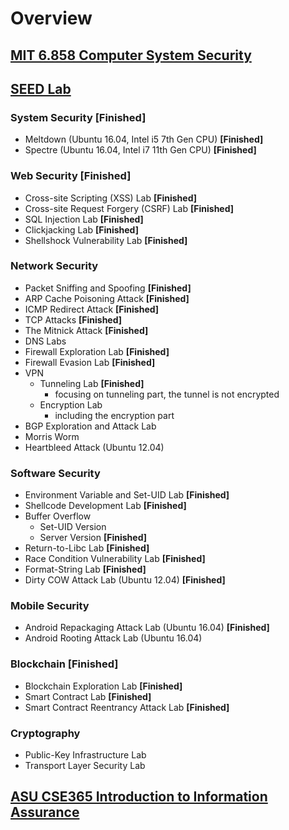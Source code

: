 # Overview

## [MIT 6.858 Computer System Security](https://css.csail.mit.edu/6.858/2022/)


## [SEED Lab](https://seedsecuritylabs.org)

### System Security **[Finished]**
- Meltdown (Ubuntu 16.04, Intel i5 7th Gen CPU) **[Finished]**
- Spectre (Ubuntu 16.04, Intel i7 11th Gen CPU) **[Finished]**

### Web Security **[Finished]**
- Cross-site Scripting (XSS) Lab **[Finished]**
- Cross-site Request Forgery (CSRF) Lab **[Finished]**
- SQL Injection Lab **[Finished]**
- Clickjacking Lab **[Finished]**
- Shellshock Vulnerability Lab **[Finished]**

### Network Security
- Packet Sniffing and Spoofing **[Finished]**
- ARP Cache Poisoning Attack **[Finished]**
- ICMP Redirect Attack **[Finished]**
- TCP Attacks **[Finished]**
- The Mitnick Attack **[Finished]**
- DNS Labs
- Firewall Exploration Lab **[Finished]**
- Firewall Evasion Lab **[Finished]**
- VPN
    - Tunneling Lab **[Finished]**
        - focusing on tunneling part, the tunnel is not encrypted
    - Encryption Lab
        - including the encryption part
- BGP Exploration and Attack Lab
- Morris Worm
- Heartbleed Attack (Ubuntu 12.04)

### Software Security
- Environment Variable and Set-UID Lab **[Finished]**
- Shellcode Development Lab **[Finished]**
- Buffer Overflow
    - Set-UID Version
    - Server Version **[Finished]**
- Return-to-Libc Lab **[Finished]**
- Race Condition Vulnerability Lab **[Finished]**
- Format-String Lab **[Finished]**
- Dirty COW Attack Lab (Ubuntu 12.04) **[Finished]**

### Mobile Security
- Android Repackaging Attack Lab (Ubuntu 16.04) **[Finished]**
- Android Rooting Attack Lab (Ubuntu 16.04)

### Blockchain **[Finished]**
- Blockchain Exploration Lab **[Finished]**
- Smart Contract Lab **[Finished]**
- Smart Contract Reentrancy Attack Lab **[Finished]**

### Cryptography
- Public-Key Infrastructure Lab
- Transport Layer Security Lab


## [ASU CSE365 Introduction to Information Assurance](https://adamdoupe.com/teaching/classes/cse365-intro-information-assurance-s20/)
